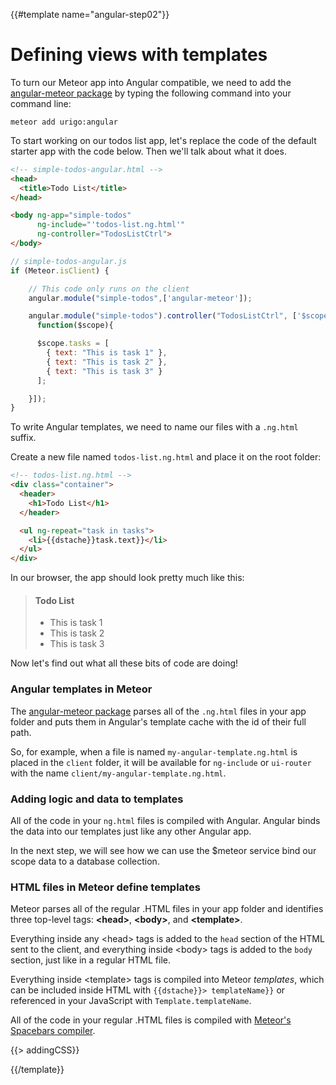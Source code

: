 {{#template name="angular-step02"}}
# Defining views with templates

To turn our Meteor app into Angular compatible, we need to add the [angular-meteor package](http://http://angular-meteor.ru/) by typing the following
command into your command line:

    meteor add urigo:angular


To start working on our todos list app, let's replace the code of the default starter app with the code below. Then we'll talk about what it does.

```html
<!-- simple-todos-angular.html -->
<head>
  <title>Todo List</title>
</head>

<body ng-app="simple-todos"
      ng-include="'todos-list.ng.html'"
      ng-controller="TodosListCtrl">
</body>
```

```js
// simple-todos-angular.js
if (Meteor.isClient) {

	// This code only runs on the client
	angular.module("simple-todos",['angular-meteor']);

	angular.module("simple-todos").controller("TodosListCtrl", ['$scope',
	  function($scope){

      $scope.tasks = [
        { text: "This is task 1" },
        { text: "This is task 2" },
        { text: "This is task 3" }
      ];

	}]);
}
```

To write Angular templates, we need to name our files with a `.ng.html` suffix.

Create a new file named `todos-list.ng.html` and place it on the root folder:

```html
<!-- todos-list.ng.html -->
<div class="container">
  <header>
    <h1>Todo List</h1>
  </header>

  <ul ng-repeat="task in tasks">
    <li>{{dstache}}task.text}}</li>
  </ul>
</div>
```

In our browser, the app should look pretty much like this:

> #### Todo List
> - This is task 1
> - This is task 2
> - This is task 3

Now let's find out what all these bits of code are doing!

### Angular templates in Meteor

The [angular-meteor package](http://http://angular-meteor.ru/) parses all of the `.ng.html` files in your app folder and puts them in Angular's template cache with the id of their full path.

So, for example, when a file is named `my-angular-template.ng.html` is placed in the `client` folder, it will be available for `ng-include` or `ui-router` with the name `client/my-angular-template.ng.html`.

### Adding logic and data to templates

All of the code in your `ng.html` files is compiled with Angular. Angular binds the data into our templates just like any other Angular app.

In the next step, we will see how we can use the $meteor service bind our scope data to a database collection.

### HTML files in Meteor define templates

Meteor parses all of the regular .HTML files in your app folder and identifies three top-level tags: **&lt;head>**, **&lt;body>**, and **&lt;template>**.

Everything inside any &lt;head> tags is added to the `head` section of the HTML sent to the client, and everything inside &lt;body> tags is added to the `body` section, just like in a regular HTML file.

Everything inside &lt;template> tags is compiled into Meteor _templates_, which can be included inside HTML with `{{dstache}}> templateName}}` or referenced in your JavaScript with `Template.templateName`.

All of the code in your regular .HTML files is compiled with [Meteor's Spacebars compiler](https://github.com/meteor/meteor/blob/devel/packages/spacebars/README.md).

{{> addingCSS}}

{{/template}}
